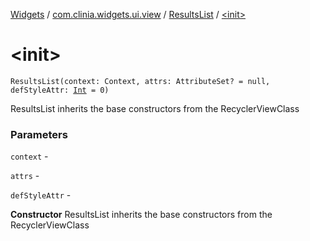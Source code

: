 [Widgets](../../index.md) / [com.clinia.widgets.ui.view](../index.md) / [ResultsList](index.md) / [&lt;init&gt;](./-init-.md)

# &lt;init&gt;

`ResultsList(context: Context, attrs: AttributeSet? = null, defStyleAttr: `[`Int`](https://kotlinlang.org/api/latest/jvm/stdlib/kotlin/-int/index.html)` = 0)`

ResultsList inherits the base constructors from the RecyclerViewClass

### Parameters

`context` -

`attrs` -

`defStyleAttr` -

**Constructor**
ResultsList inherits the base constructors from the RecyclerViewClass

